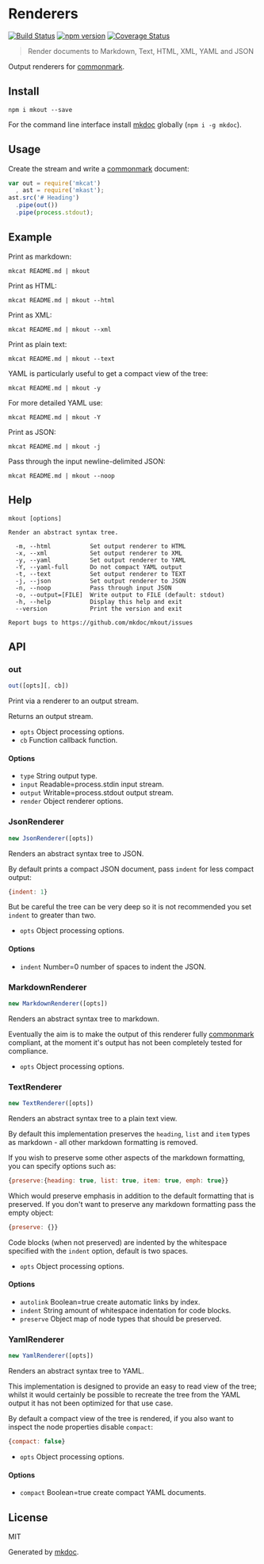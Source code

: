 # Renderers

[![Build Status](https://travis-ci.org/mkdoc/mkout.svg?v=3)](https://travis-ci.org/mkdoc/mkout)
[![npm version](http://img.shields.io/npm/v/mkout.svg?v=3)](https://npmjs.org/package/mkout)
[![Coverage Status](https://coveralls.io/repos/mkdoc/mkout/badge.svg?branch=master&service=github&v=3)](https://coveralls.io/github/mkdoc/mkout?branch=master)

> Render documents to Markdown, Text, HTML, XML, YAML and JSON

Output renderers for [commonmark][].

## Install

```
npm i mkout --save
```

For the command line interface install [mkdoc][] globally (`npm i -g mkdoc`).

## Usage

Create the stream and write a [commonmark][] document:

```javascript
var out = require('mkcat')
  , ast = require('mkast');
ast.src('# Heading')
  .pipe(out())
  .pipe(process.stdout);
```

## Example

Print as markdown:

```shell
mkcat README.md | mkout
```

Print as HTML:

```shell
mkcat README.md | mkout --html
```

Print as XML:

```shell
mkcat README.md | mkout --xml
```

Print as plain text:

```shell
mkcat README.md | mkout --text
```

YAML is particularly useful to get a compact view of the tree:

```shell
mkcat README.md | mkout -y
```

For more detailed YAML use:

```shell
mkcat README.md | mkout -Y
```

Print as JSON:

```shell
mkcat README.md | mkout -j
```

Pass through the input newline-delimited JSON:

```shell
mkcat README.md | mkout --noop
```

## Help

```
mkout [options]

Render an abstract syntax tree.

  -m, --html           Set output renderer to HTML
  -x, --xml            Set output renderer to XML
  -y, --yaml           Set output renderer to YAML
  -Y, --yaml-full      Do not compact YAML output
  -t, --text           Set output renderer to TEXT
  -j, --json           Set output renderer to JSON
  -n, --noop           Pass through input JSON
  -o, --output=[FILE]  Write output to FILE (default: stdout)
  -h, --help           Display this help and exit
  --version            Print the version and exit

Report bugs to https://github.com/mkdoc/mkout/issues
```

## API

### out

```javascript
out([opts][, cb])
```

Print via a renderer to an output stream.

Returns an output stream.

* `opts` Object processing options.
* `cb` Function callback function.

#### Options

* `type` String output type.
* `input` Readable=process.stdin input stream.
* `output` Writable=process.stdout output stream.
* `render` Object renderer options.

### JsonRenderer

```javascript
new JsonRenderer([opts])
```

Renders an abstract syntax tree to JSON.

By default prints a compact JSON document, pass `indent` for less compact
output:

```javascript
{indent: 1}
```

But be careful the tree can be very deep so it is not recommended you set
`indent` to greater than two.

* `opts` Object processing options.

#### Options

* `indent` Number=0 number of spaces to indent the JSON.

### MarkdownRenderer

```javascript
new MarkdownRenderer([opts])
```

Renders an abstract syntax tree to markdown.

Eventually the aim is to make the output of this renderer fully
[commonmark][] compliant, at the moment it's output has not been
completely tested for compliance.

* `opts` Object processing options.

### TextRenderer

```javascript
new TextRenderer([opts])
```

Renders an abstract syntax tree to a plain text view.

By default this implementation preserves the `heading`, `list` and `item`
types as markdown - all other markdown formatting is removed.

If you wish to preserve some other aspects of the markdown formatting, you
can specify options such as:

```javascript
{preserve:{heading: true, list: true, item: true, emph: true}}
```

Which would preserve emphasis in addition to the default formatting that
is preserved. If you don't want to preserve any markdown formatting pass
the empty object:

```javascript
{preserve: {}}
```

Code blocks (when not preserved) are indented by the whitespace specified
with the `indent` option, default is two spaces.

* `opts` Object processing options.

#### Options

* `autolink` Boolean=true create automatic links by index.
* `indent` String amount of whitespace indentation for code blocks.
* `preserve` Object map of node types that should be preserved.

### YamlRenderer

```javascript
new YamlRenderer([opts])
```

Renders an abstract syntax tree to YAML.

This implementation is designed to provide an easy to read view of the
tree; whilst it would certainly be possible to recreate the tree from the
YAML output it has not been optimized for that use case.

By default a compact view of the tree is rendered, if you also want to
inspect the node properties disable `compact`:

```javascript
{compact: false}
```

* `opts` Object processing options.

#### Options

* `compact` Boolean=true create compact YAML documents.

## License

MIT

Generated by [mkdoc](https://github.com/mkdoc/mkdoc).

[mkdoc]: https://github.com/mkdoc/mkdoc
[node]: http://nodejs.org
[npm]: http://www.npmjs.org
[commonmark]: http://commonmark.org
[jshint]: http://jshint.com
[jscs]: http://jscs.info

